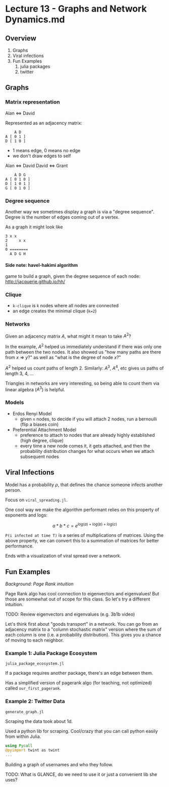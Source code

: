 # Lecture 13 - Graphs and Network Dynamics.md

## Overview

1. Graphs
2. Viral infections
3. Fun Examples
   1. julia packages
   2. twitter

## Graphs

### Matrix representation

Alan <=> David

Represented as an adjacency matrix:
```
    A D
A [ 0 1 ]
D [ 1 0 ]
```

- 1 means edge, 0 means no edge
- we don't draw edges to self

Alan <=> David
David <=> Grant

```
    A D G
A [ 0 1 0 ]
D [ 1 0 1 ]
G [ 0 1 0 ]
```

### Degree sequence

Another way we sometimes display a graph is via a "degree sequence". Degree is the number of edges coming out of a vertex.

As a graph it might look like

```
3 x x
2     x x
1
0 ========
  A D G H
```


#### Side note: havel-hakimi algorithm

game to build a graph, given the degree sequence of each node:  http://jacquerie.github.io/hh/

### Clique

- `k-clique` is `k` nodes where all nodes are connected
- an edge creates the minimal clique (`k=2`)

### Networks

Given an adjacency matrix $A$, what might it mean to take $A^{2}$?

In the example, $A^{2}$ helped us immediately understand if there was only one path between the two nodes. It also showed us "how many paths are there from $x$ => $y$?" as well as "what is the degree of node $x$?"

$A^{2}$ helped us count paths of length 2. Similarly:
$A^{3}$, $A^{4}$, etc gives us paths of length 3, 4, ...

Triangles in networks are very interesting, so being able to count them via linear algebra ($A^{3}$) is helpful.


### Models

- Erdos Renyi Model
  - given `n` nodes, to decide if you will attach 2 nodes, run a bernoulli (flip a biases coin)
- Preferential Attachment Model
  - preference to attach to nodes that are already highly established (high degree, clique)
  - every time a new node comes it, it gets attached, and then the probability distribution changes for what occurs when we attach subsequent nodes


## Viral Infections

Model has a probability $\rho$, that defines the chance someone infects another person.

Focus on `viral_spreading.jl`.

One cool way we make the algorithm performant relies on this property of exponents and logs:

$$a * b * c = e^{log(a) + log(b) + log(c)}$$

`P(i infected at time T)` is a series of multiplications of matrices.
Using the above property, we can convert this to a summation of matrices for better performance.

Ends with a visualization of viral spread over a network.

## Fun Examples

_Background: Page Rank intuition_

Page Rank algo has cool connection to eigenvectors and eigenvalues!
But those are somewhat out of scope for this class. So let's try a different intuition.

TODO: Review eigenvectors and eigenvalues (e.g. 3b1b video)

Let's think first about "goods transport" in a network. You can go from an adjacency matrix to a "column stochastic matrix" version where the sum of each column is one (i.e. a probability distribution). This gives you a chance of moving to each neighbor.


### Example 1: Julia Package Ecosystem

`julia_package_ecosystem.jl`

If a package requires another package, there's an edge between them.

Has a simplified version of pagerank algo (for teaching, not optimized) called `our_first_pagerank`.

### Example 2: Twitter Data

`generate_graph.jl`

Scraping the data took about 1d.

Used a python lib for scraping. Cool/crazy that you can call python easily from within Julia.

```julia
using Pycall
@pyimport twint as twint
...
```

Building a graph of usernames and who they follow.

TODO: What is GLANCE, do we need to use it or just a convenient lib she uses?

